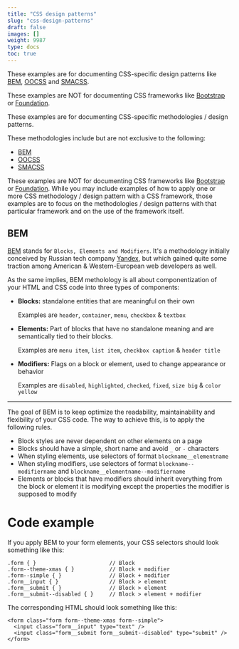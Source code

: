 ```yaml
---
title: "CSS design patterns"
slug: "css-design-patterns"
draft: false
images: []
weight: 9987
type: docs
toc: true
---
```


These examples are for documenting CSS-specific design patterns like [BEM][1], [OOCSS][2] and [SMACSS][3].

These examples are NOT for documenting CSS frameworks like [Bootstrap][4] or [Foundation][5].

  [1]: http://getbem.com/
  [2]: https://www.smashingmagazine.com/2011/12/an-introduction-to-object-oriented-css-oocss/
  [3]: https://smacss.com/
  [4]: http://getbootstrap.com/
  [5]: http://foundation.zurb.com/

These examples are for documenting CSS-specific methodologies / design patterns. 

These methodologies include but are not exclusive to the following:

* [BEM][1]
* [OOCSS][2]
* [SMACSS][3]

These examples are NOT for documenting CSS frameworks like [Bootstrap][4] or [Foundation][5]. While you may include examples of how to apply one or more CSS methodology / design pattern with a CSS framework, those examples are to focus on the methodologies / design patterns with that particular framework and on the  use of the framework itself.


  [1]: http://getbem.com/
  [2]: https://www.smashingmagazine.com/2011/12/an-introduction-to-object-oriented-css-oocss/
  [3]: https://smacss.com/
  [4]: http://getbootstrap.com/
  [5]: http://foundation.zurb.com/

## BEM
[BEM][1] stands for `Blocks, Elements and Modifiers`. It's a methodology initially conceived by Russian tech company [Yandex][2], but which gained quite some traction among American & Western-European web developers as well.

As the same implies, BEM metholology is all about componentization of your HTML and CSS code into three types of components:

* **Blocks:** standalone entities that are meaningful on their own

   Examples are `header`, `container`, `menu`, `checkbox` & `textbox`


* **Elements:** Part of blocks that have no standalone meaning and are semantically tied to their blocks. 

   Examples are `menu item`, `list item`, `checkbox caption` & `header title`


* **Modifiers:** Flags on a block or element, used to change appearance or behavior

   Examples are `disabled`, `highlighted`, `checked`, `fixed`, `size big` & `color yellow`

_______

The goal of BEM is to keep optimize the readability, maintainability and flexibility of your CSS code. The way to achieve this, is to apply the following rules.

* Block styles are never dependent on other elements on a page
* Blocks should have a simple, short name and avoid `_` or `-` characters
* When styling elements, use selectors of format `blockname__elementname`
* When styling modifiers, use selectors of format `blockname--modifiername` and `blockname__elementname--modifiername`
* Elements or blocks that have modifiers should inherit everything from the block or element it is modifying except the properties the modifier is supposed to modify

# Code example

If you apply BEM to your form elements, your CSS selectors should look something like this:

    .form { }                       // Block
    .form--theme-xmas { }           // Block + modifier
    .form--simple { }               // Block + modifier
    .form__input { }                // Block > element
    .form__submit { }               // Block > element
    .form__submit--disabled { }     // Block > element + modifier

The corresponding HTML should look something like this:

    <form class="form form--theme-xmas form--simple">
      <input class="form__input" type="text" />
      <input class="form__submit form__submit--disabled" type="submit" />
    </form>


  [1]: http://getbem.com/introduction/
  [2]: https://en.wikipedia.org/wiki/Yandex

